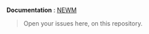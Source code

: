 **Documentation** : [NEWM](https://wiki.archcraft.io/docs/wayland-compositors/newm)

> Open your issues here, on this repository.
